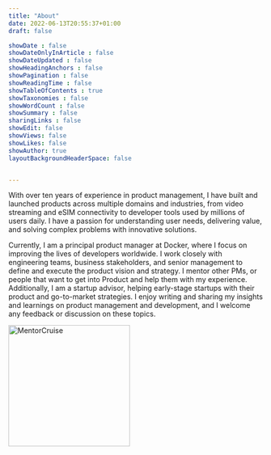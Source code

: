 ```yaml
---
title: "About"
date: 2022-06-13T20:55:37+01:00
draft: false

showDate : false
showDateOnlyInArticle : false
showDateUpdated : false
showHeadingAnchors : false
showPagination : false
showReadingTime : false
showTableOfContents : true
showTaxonomies : false 
showWordCount : false
showSummary : false
sharingLinks : false
showEdit: false
showViews: false
showLikes: false
showAuthor: true
layoutBackgroundHeaderSpace: false


---
```


With over ten years of experience in product management, I have built and launched products across multiple domains and industries, from video streaming and eSIM connectivity to developer tools used by millions of users daily. I have a passion for understanding user needs, delivering value, and solving complex problems with innovative solutions.

Currently, I am a principal product manager at Docker, where I focus on improving the lives of developers worldwide. I work closely with engineering teams, business stakeholders, and senior management to define and execute the product vision and strategy. I mentor other PMs, or people that want to get into Product and help them with my experience. Additionally, I am a startup advisor, helping early-stage startups with their product and go-to-market strategies. I enjoy writing and sharing my insights and learnings on product management and development, and I welcome any feedback or discussion on these topics.

<a target="_blank" href="https://mentorcruise.com/mentor/nunocorao/"> <img class="nozoom" src="https://cdn.mentorcruise.com/img/banner/sky-sm.svg" width="240" alt="MentorCruise"> </a>